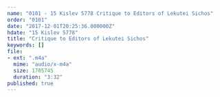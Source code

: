 ```yaml
---
name: "0101 - 15 Kislev 5778 Critique to Editors of Lekutei Sichos"
order: "0101"
date: "2017-12-01T20:25:36.000000Z"
hdate: "15 Kislev 5778"
title: "Critique to Editors of Lekutei Sichos"
keywords: []
file:
- ext: ".m4a"
  mime: "audio/x-m4a"
  size: 1705745
  duration: "3:32"
published: true
---
```

